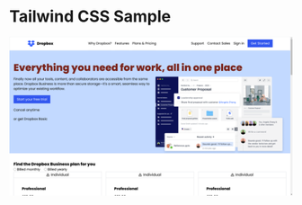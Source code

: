 # Tailwind CSS Sample

![alt text](https://github.com/Dinesh-3/tailwindcss-dropbox-clone/blob/master/image.png?raw=true)